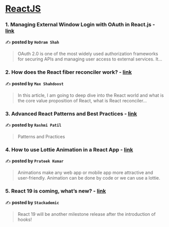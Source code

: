
<h1><a href=https://medium.com/tag/reactjs/recommended target="_blank" rel="noopener noreferrer">ReactJS</a></h1>
<h3>1. Managing External Window Login with OAuth in React.js - <a href="https://medium.com/@programmingAi/managing-external-window-login-with-oauth-in-react-js-aa44245c9dc1" target="_blank" rel="noopener noreferrer">link</a></h3>

✍️ **posted by `HoOram Shah`**

<blockquote>OAuth 2.0 is one of the most widely used authorization frameworks for securing APIs and managing user access to external services. It…</blockquote>

<h3>2. How does the React fiber reconciler work? - <a href="https://medium.com/@maxtsh/how-does-the-react-fiber-reconciler-work-77c3650127da" target="_blank" rel="noopener noreferrer">link</a></h3>

✍️ **posted by `Max Shahdoost`**

<blockquote>In this article, I am going to deep dive into the React world and what is the core value proposition of React, what is React reconciler…</blockquote>

<h3>3. Advanced React Patterns and Best Practices - <a href="https://medium.com/@rashmipatil24/advanced-react-patterns-and-best-practices-74cd09a7c2d9" target="_blank" rel="noopener noreferrer">link</a></h3>

✍️ **posted by `Rashmi Patil`**

<blockquote>Patterns and Practices</blockquote>

<h3>4. How to use Lottie Animation in a React App - <a href="https://medium.com/@prateek.kumar_04/how-to-use-lottie-animation-in-a-react-app-c572656d2eeb" target="_blank" rel="noopener noreferrer">link</a></h3>

✍️ **posted by `Prateek Kumar`**

<blockquote>Animations make any web app or mobile app more attractive and user-friendly. Animation can be done by code or we can use a lottie.</blockquote>

<h3>5. React 19 is coming, what’s new? - <a href="https://medium.com/stackademic/react-19-is-coming-whats-new-79e2d4b948e4" target="_blank" rel="noopener noreferrer">link</a></h3>

✍️ **posted by `Stackademic`**

<blockquote>React 19 will be another milestone release after the introduction of hooks!</blockquote>


